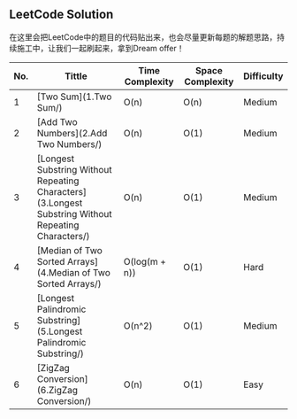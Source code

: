 LeetCode Solution
---
在这里会把LeetCode中的题目的代码贴出来，也会尽量更新每题的解题思路，持续施工中，让我们一起刷起来，拿到Dream offer！

| **No.** | **Tittle** | **Time Complexity** | **Space Complexity** | **Difficulty** |
|---------|-------------|---------------------|----------------------|----------------|
|1|[Two Sum](1.Two Sum/)|O(n)|O(n)|Medium|
|2|[Add Two Numbers](2.Add Two Numbers/)|O(n)|O(1)|Medium|
|3|[Longest Substring Without Repeating Characters](3.Longest Substring Without Repeating Characters/)|O(n)|O(1)|Medium|
|4|[Median of Two Sorted Arrays](4.Median of Two Sorted Arrays/)|O(log(m + n))|O(1)|Hard|
|5|[Longest Palindromic Substring](5.Longest Palindromic Substring/)|O(n^2)|O(1)|Medium|
|6|[ZigZag Conversion](6.ZigZag Conversion/)|O(n)|O(1)|Easy|